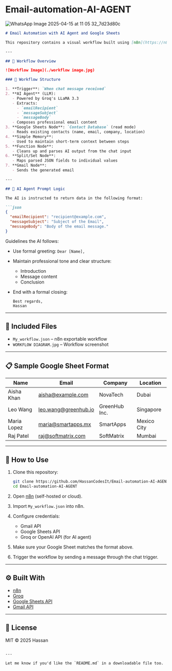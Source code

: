 # Email-automation-AI-AGENT

![WhatsApp Image 2025-04-15 at 11 05 32_7d23d80c](https://github.com/user-attachments/assets/611421f0-0db3-4a09-8651-eff46903c735)


```markdown
# Email Automation with AI Agent and Google Sheets

This repository contains a visual workflow built using [n8n](https://n8n.io/), an open-source workflow automation tool. It uses an AI agent to extract and compose emails based on user input and sends them automatically using Gmail. Additionally, it reads contact data from a Google Sheet.

---

## 📌 Workflow Overview

![Workflow Image](./workflow image.jpg)

### 🔗 Workflow Structure

1. **Trigger**: `When chat message received`
2. **AI Agent** (LLM):
   - Powered by Groq's LLaMA 3.3
   - Extracts:
     - `emailRecipient`
     - `messageSubject`
     - `messageBody`
   - Composes professional email content
3. **Google Sheets Node**: `Contact Database` (read mode)
   - Reads existing contacts (name, email, company, location)
4. **Simple Memory**:
   - Used to maintain short-term context between steps
5. **Function Node**:
   - Cleans up and parses AI output from the chat input
6. **Split/Set Node**:
   - Maps parsed JSON fields to individual values
7. **Gmail Node**:
   - Sends the generated email

---

## 🧠 AI Agent Prompt Logic

The AI is instructed to return data in the following format:

```json
{
  "emailRecipient": "recipient@example.com",
  "messageSubject": "Subject of the Email",
  "messageBody": "Body of the email message."
}
```

Guidelines the AI follows:
- Use formal greeting: `Dear [Name],`
- Maintain professional tone and clear structure:
  - Introduction
  - Message content
  - Conclusion
- End with a formal closing:

  ```
  Best regards,
  Hassan
  ```

---

## 📁 Included Files

- `My_workflow.json` – n8n exportable workflow
- `WORKFLOW DIAGRAM.jpg` – Workflow screenshot

---

## 📋 Sample Google Sheet Format

| Name        | Email                  | Company        | Location     |
|-------------|------------------------|----------------|--------------|
| Aisha Khan  | aisha@example.com      | NovaTech       | Dubai        |
| Leo Wang    | leo.wang@greenhub.io   | GreenHub Inc.  | Singapore    |
| Maria Lopez | maria@smartapps.mx     | SmartApps      | Mexico City  |
| Raj Patel   | raj@softmatrix.com     | SoftMatrix     | Mumbai       |

---

## 🚀 How to Use

1. Clone this repository:

   ```bash
   git clone https://github.com/HassanCodesIt/Email-automation-AI-AGENT.git
   cd Email-automation-AI-AGENT


2. Open [n8n](https://n8n.io) (self-hosted or cloud).

3. Import `My_workflow.json` into n8n.

4. Configure credentials:
   - Gmail API
   - Google Sheets API
   - Groq or OpenAI API (for AI agent)

5. Make sure your Google Sheet matches the format above.

6. Trigger the workflow by sending a message through the chat trigger.

---

## ⚙️ Built With

- [n8n](https://n8n.io)
- [Groq](https://groq.com)
- [Google Sheets API](https://developers.google.com/sheets/api)
- [Gmail API](https://developers.google.com/gmail/api)

---

## 📄 License

MIT © 2025 Hassan
```

---

Let me know if you'd like the `README.md` in a downloadable file too.
